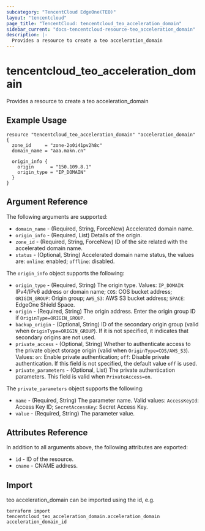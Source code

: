 ```yaml
---
subcategory: "TencentCloud EdgeOne(TEO)"
layout: "tencentcloud"
page_title: "TencentCloud: tencentcloud_teo_acceleration_domain"
sidebar_current: "docs-tencentcloud-resource-teo_acceleration_domain"
description: |-
  Provides a resource to create a teo acceleration_domain
---
```


# tencentcloud_teo_acceleration_domain

Provides a resource to create a teo acceleration_domain

## Example Usage

```hcl
resource "tencentcloud_teo_acceleration_domain" "acceleration_domain" {
  zone_id     = "zone-2o0i41pv2h8c"
  domain_name = "aaa.makn.cn"

  origin_info {
    origin      = "150.109.8.1"
    origin_type = "IP_DOMAIN"
  }
}
```

## Argument Reference

The following arguments are supported:

* `domain_name` - (Required, String, ForceNew) Accelerated domain name.
* `origin_info` - (Required, List) Details of the origin.
* `zone_id` - (Required, String, ForceNew) ID of the site related with the accelerated domain name.
* `status` - (Optional, String) Accelerated domain name status, the values are: `online`: enabled; `offline`: disabled.

The `origin_info` object supports the following:

* `origin_type` - (Required, String) The origin type. Values: `IP_DOMAIN`: IPv4/IPv6 address or domain name; `COS`: COS bucket address; `ORIGIN_GROUP`: Origin group; `AWS_S3`: AWS S3 bucket address; `SPACE`: EdgeOne Shield Space.
* `origin` - (Required, String) The origin address. Enter the origin group ID if `OriginType=ORIGIN_GROUP`.
* `backup_origin` - (Optional, String) ID of the secondary origin group (valid when `OriginType=ORIGIN_GROUP`). If it is not specified, it indicates that secondary origins are not used.
* `private_access` - (Optional, String) Whether to authenticate access to the private object storage origin (valid when `OriginType=COS/AWS_S3`). Values: `on`: Enable private authentication; `off`: Disable private authentication. If this field is not specified, the default value `off` is used.
* `private_parameters` - (Optional, List) The private authentication parameters. This field is valid when `PrivateAccess=on`.

The `private_parameters` object supports the following:

* `name` - (Required, String) The parameter name. Valid values: `AccessKeyId`: Access Key ID; `SecretAccessKey`: Secret Access Key.
* `value` - (Required, String) The parameter value.

## Attributes Reference

In addition to all arguments above, the following attributes are exported:

* `id` - ID of the resource.
* `cname` - CNAME address.


## Import

teo acceleration_domain can be imported using the id, e.g.

```
terraform import tencentcloud_teo_acceleration_domain.acceleration_domain acceleration_domain_id
```


